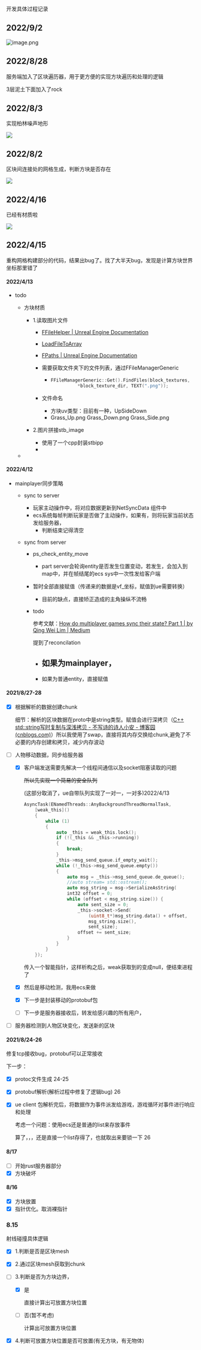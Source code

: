 开发具体过程记录

## 2022/9/2

![image.png](https://s2.loli.net/2022/09/02/PWAdxymFrGpTMzl.png)

## 2022/8/28

服务端加入了区块遍历器，用于更方便的实现方块遍历和处理的逻辑

3层泥土下面加入了rock

## 2022/8/3

实现柏林噪声地形

![](./resouce/perlinoise.png)

## 2022/8/2

区块间连接处的网格生成，判断方块是否存在

![](./resouce/chunk_edge_mesh_gen.jpg)

## 2022/4/16

已经有材质啦

![](https://hanbaoaaa.xyz/tuchuang/images/2022/04/16/image-20220416194802420.png)

## 2022/4/15

重构网格构建部分的代码，结果出bug了。找了大半天bug，发现是计算方块世界坐标那里错了

#### 2022/4/13

- todo

  - 方块材质

    - 1.读取图片文件

      - [FFileHelper | Unreal Engine Documentation](https://docs.unrealengine.com/4.27/en-US/API/Runtime/Core/Misc/FFileHelper/)

      - [ LoadFileToArray](https://docs.unrealengine.com/4.27/en-US/API/Runtime/Core/Misc/FFileHelper/LoadFileToArray/1/index.html)

      - [FPaths | Unreal Engine Documentation](https://docs.unrealengine.com/4.27/en-US/API/Runtime/Core/Misc/FPaths/)

      - 需要获取文件夹下的文件列表，通过FFileManagerGeneric

        - ```c++
          FFileManagerGeneric::Get().FindFiles(block_textures,
          			*block_texture_dir, TEXT(".png"));
          ```

      - 文件命名

        - 方块uv类型：目前有一种，UpSideDown
        - Grass_Up.png Grass_Down.png Grass_Side.png

    - 2.图片拼接stb_image

      - 使用了一个cpp封装stbipp
      - 

  - 

#### 2022/4/12

- mainplayer同步策略

  - sync to server

    - 玩家主动操作中，将对应数据更新到NetSyncData 组件中
    - ecs系统每帧判断玩家是否做了主动操作，如果有，则将玩家当前状态发给服务器，
      - 判断结束记得清空

  - sync from server

    - ps_check_entity_move

      - part server会轮询entity是否发生位置变动，若发生，会加入到map中，并在帧结尾的ecs sys中一次性发给客户端

    - 暂时全部直接赋值（传递来的数据是vf_坐标，赋值到ue需要转换）

      - 目前的缺点，直接矫正造成的主角操纵不流畅

    - todo

      参考文献：[How do multiplayer games sync their state? Part 1 | by Qing Wei Lim | Medium](https://medium.com/@qingweilim/how-do-multiplayer-games-sync-their-state-part-1-ab72d6a54043)

      提到了reconcilation

      - 如果为mainplayer，
        - 
      - 如果为普通entity，直接赋值

#### 2021/8/27-28

- [x] 根据解析的数据创建chunk

  细节：解析的区块数据在proto中是string类型。赋值会进行深拷贝（[C++ std::string写时复制与深浅拷贝 - 不写诗的诗人小安 - 博客园 (cnblogs.com)](https://www.cnblogs.com/anhongyu/p/14108117.html)）所以我使用了swap，直接将其内存交换给chunk,避免了不必要的内存创建和拷贝，减少内存波动

- [ ] 人物移动数据，同步给服务器

  - [x] 客户端发送需要先解决一个线程间通信以及socket阻塞读取的问题

    ~~所以先实现一个简易的安全队列~~

    (这部分取消了，ue自带队列实现了一对一，一对多)2022/4/13

    ```c++
    AsyncTask(ENamedThreads::AnyBackgroundThreadNormalTask,
    	[weak_this]()
    	{
    		while (1)
    		{
    			auto _this = weak_this.lock();
    			if (!(_this && _this->running))
    			{
    				break;
    			}
    			_this->msg_send_queue.if_empty_wait();
    			while (!_this->msg_send_queue.empty())
    			{
    				auto msg = _this->msg_send_queue.de_queue();
    				//auto stream= std::ostream();
    				auto msg_string = msg->SerializeAsString(
    				int32 offset = 0;
    				while (offset < msg_string.size()) {
    					auto sent_size = 0;
    					_this->socket->Send(
    						(uint8_t*)msg_string.data() + offset,
    						msg_string.size(),
    						sent_size);
    					offset += sent_size;
    				}
    			}
          	}
    	});
    ```

    传入一个智能指针，这样析构之后，weak获取到的变成null，便结束进程了

  - [x] 然后是移动检测，我用ecs来做

  - [x] 下一步是封装移动的protobuf包

  - [ ] 下一步是服务器接收后，转发给感兴趣的所有用户，

- [ ] 服务器检测到人物区块变化，发送新的区块

#### 2021/8/24-26

修复tcp接收bug，protobuf可以正常接收

下一步：

 - [x] protoc文件生成 24-25

 - [x] protobuf解析(解析过程中修复了逻辑bug) 26

 - [x] ue client 包解析完后，将数据作为事件派发给游戏，游戏循环对事件进行响应和处理

   考虑一个问题：使用ecs还是普通的list来存放事件

   算了，，，还是直接一个list存得了，也就取出来要锁一下  26

   

#### 8/17

- [ ] 开始rust服务器部分
- [x] 方块破坏

#### 8/16

- [x] 方块放置
- [x] 指针优化。取消裸指针

### 8.15

射线碰撞具体逻辑

- [x] 1.判断是否是区块mesh

- [x] 2.通过区块mesh获取到chunk

- [ ] 3.判断是否为方块边界，

  - [x] 是

    直接计算出可放置方块位置

  - [ ] 否(暂不考虑)

    计算出可放置方块位置

- [x] 4.判断可放置方块位置是否可放置(有无方块，有无物体)

